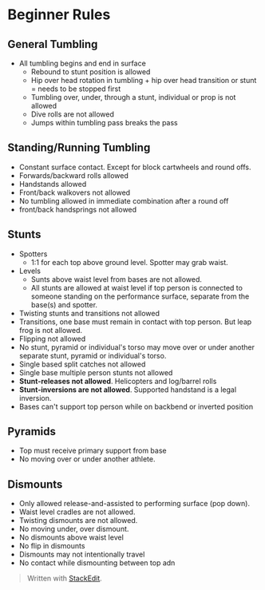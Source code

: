 
# Beginner Rules

## General Tumbling

- All tumbling begins and end in surface
	- Rebound to stunt position is allowed
	- Hip over head rotation in tumbling + hip over head transition or stunt = needs to be stopped first
	- Tumbling over, under, through a stunt, individual or prop is not allowed
	- Dive rolls are not allowed
	- Jumps within tumbling pass breaks the pass

## Standing/Running Tumbling

- Constant surface contact. Except for block cartwheels and round offs.
- Forwards/backward rolls allowed
- Handstands allowed
- Front/back walkovers not allowed
- No tumbling allowed in immediate combination after a round off
- front/back handsprings not allowed

## Stunts

- Spotters
	- 1:1 for each top above ground level. Spotter may grab waist.
- Levels
	- Sunts above waist level from bases are not allowed.
	- All stunts are allowed at waist level if top person is connected to someone standing on the performance surface, separate from the base(s) and spotter.
- Twisting stunts and transitions not allowed
- Transitions, one base must remain in contact with top person. But leap frog is not allowed.
- Flipping not allowed
- No stunt, pyramid or individual's torso may move over or under another separate stunt, pyramid or individual's torso.
- Single based split catches not allowed
- Single base multiple person stunts not allowed
- **Stunt-releases not allowed**. Helicopters and log/barrel rolls
- **Stunt-inversions are not allowed**. Supported handstand is a legal inversion.
- Bases can't support top person while on backbend or inverted position

## Pyramids

- Top must receive primary support from base
- No moving over or under another athlete.

## Dismounts 
- Only allowed release-and-assisted to performing surface (pop down).
- Waist level cradles are not allowed.
- Twisting dismounts are not allowed.
- No moving under, over dismount.
- No dismounts above waist level
- No flip in dismounts
- Dismounts may not intentionally travel
- No contact while dismounting between top adn

> Written with [StackEdit](https://stackedit.io/).
<!--stackedit_data:
eyJoaXN0b3J5IjpbLTI2MjU3NDgxMiw3MDE2MTAxNjBdfQ==
-->